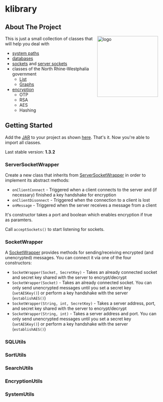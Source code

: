# klibrary

## About The Project

<img align="right" src="https://user-images.githubusercontent.com/88390464/200192182-7f87b55a-0197-4b84-8f68-564b83a06920.png" height="200" width="200" alt="logo">

This is just a small collection of classes that will help you deal with <br> 
- [system paths](src/main/java/klibrary/utils/SystemUtils.java)
- [databases](src/main/java/klibrary/utils/SQLUtils.java)
- [sockets](src/main/java/klibrary/net/SocketWrapper.java) and [server sockets](src/main/java/klibrary/net/ServerSocketWrapper.java)
- classes of the North Rhine-Westphalia government
  - [List](src/main/java/klibrary/net/abiturklassen/AbiListWrapper.java)
  - [Graphs](src/main/java/klibrary/utils/abiturklassen/GraphHandler.java)
- [encryption](src/main/java/klibrary/utils/EncryptionUtils.java)
  - OTP
  - RSA
  - AES
  - Hashing

## Getting Started

Add the [JAR](out/artifacts/KLibrary_jar) to your project as shown [here](https://stackoverflow.com/questions/1051640/correct-way-to-add-external-jars-lib-jar-to-an-intellij-idea-project). That's it. Now you're able to import all classes.

Last stable version: **1.3.2**

### ServerSocketWrapper

Create a new class that inherits from [ServerSocketWrapper](src/main/java/klibrary/net/ServerSocketWrapper.java) in order to implement its 
abstract methods: 

- ```onClientConnect``` - Triggered when a client connects to the server and (if necessary) finished a key handshake for encryption 
- ```onClientDisonnect``` - Triggered when the connection to a client is lost 
- ```onMessage``` - Triggered when the server receives a message from a client

It's constructor takes a port and boolean which enables encryption if true as paramters. 

Call ```acceptSockets()``` to start listening for sockets.

### SocketWrapper

A [SocketWrapper](src/main/java/klibrary/net/SocketWrapper.java) provides methods for sending/receiving encrypted (and unencrypted) messages.
You can connect it via one of the four constructors:
- ```SocketWrapper(Socket, SecretKey)``` - Takes an already connected socket and secret key shared with the server to encrypt/decrypt
- ```SocketWrapper(Socket)``` - Takes an already connected socket. You can only send unencrypted messages until you set a secret key (```setAESKey()```) or perform a key handshake with the server (```establishAES()```)
- ```SocketWrapper(String, int, SecretKey)``` - Takes a server address, port, and secret key shared with the server to encrypt/decrypt
- ```SocketWrapper(String, int)``` - Takes a server address and port. You can only send unencrypted messages until you set a secret key (```setAESKey()```) or perform a key handshake with the server (```establishAES()```)

### SQLUtils

### SortUtils

### SearchUtils

### EncryptionUtils

### SystemUtils
